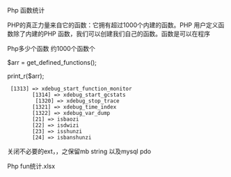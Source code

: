 Php 函数统计


PHP的真正力量来自它的函数：它拥有超过1000个内建的函数。PHP 用户定义函数除了内建的PHP 函数，我们可以创建我们自己的函数。函数是可以在程序

Php多少个函数  约1000个函数个


$arr = get_defined_functions();

print_r($arr);


     [1313] => xdebug_start_function_monitor
            [1314] => xdebug_start_gcstats
             [1320] => xdebug_stop_trace
            [1321] => xdebug_time_index
            [1322] => xdebug_var_dump
            [21] => isbaozi
            [22] => isdwizi
            [23] => isshunzi
            [24] => isbanshunzi



关闭不必要的ext，，之保留mb string 以及mysql pdo








Php fun统计.xlsx
